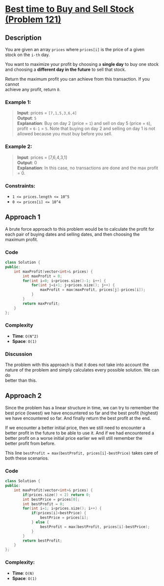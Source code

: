 # [Best time to Buy and Sell Stock (Problem 121)](https://leetcode.com/problems/best-time-to-buy-and-sell-stock/)

## Description

You are given an array `prices` where `prices[i]` is the price of a given  
stock on the `i-th` day.

You want to maximize your profit by choosing a **single day** to buy one stock  
and choosing a **different day in the future** to sell that stock.

Return the maximum profit you can achieve from this transaction. If you cannot  
achieve any profit, return `0`.

### Example 1:

> **Input**: prices = `[7,1,5,3,6,4]`  
> **Output**: `5`  
> **Explanation**: Buy on day 2 (price = `1`) and sell on day 5 (price = `6`),  
> profit = `6-1` = `5`. Note that buying on day 2 and selling on day 1 is not  
> allowed because you must buy before you sell.

### Example 2:

> **Input**: prices = [7,6,4,3,1]  
> **Output**: 0  
> **Explanation**: In this case, no transactions are done and the max profit
> = 0.

### Constraints:

- `1 <= prices.length <= 10^5`
- `0 <= prices[i] <= 10^4`

## Approach 1

A brute force approach to this problem would be to calculate the profit for each
pair of buying dates and selling dates, and then choosing the maximum profit.

### Code

```cpp
class Solution {
public:
    int maxProfit(vector<int>& prices) {
        int maxProfit = 0;
        for(int i=0; i<prices.size()-1; i++) {
            for(int j=i+1; j<prices.size(); j++) {
                maxProfit = max(maxProfit, prices[j]-prices[i]);
            }
        }
        return maxProfit;
    }
};
```

### Complexity

- **Time**: `O(N^2)`
- **Space**: `O(1)`

### Discussion

The problem with this approach is that it does not take into account the  
nature of the problem and simply calculates every possible solution. We can do  
better than this.

## Approach 2

Since the problem has a linear structure in time, we can try to remember the  
best price (lowest) we have encountered so far and the best profit (highest)  
we have encountered so far. And finally return the best profit at the end.

If we encounter a better initial price, then we still need to encounter a  
better profit in the future to be able to use it. And if we had encountered a  
better profit on a worse initial price earlier we will still remember the  
better profit from before.

This line `bestProfit = max(bestProfit, prices[i]-bestPrice)` takes care of  
both these scenarios.

### Code
```cpp
class Solution {
public:
    int maxProfit(vector<int>& prices) {
        if(prices.size() < 2) return 0;
        int bestPrice = prices[0];
        int bestProfit = 0;
        for(int i=1; i<prices.size(); i++) {
            if(prices[i]<bestPrice) {
                bestPrice = prices[i];
            } else {
                bestProfit = max(bestProfit, prices[i]-bestPrice);
            }
        }
        return bestProfit;
    }
};
```

### Complexity:

* **Time**: `O(N)`
* **Space**: `O(1)`